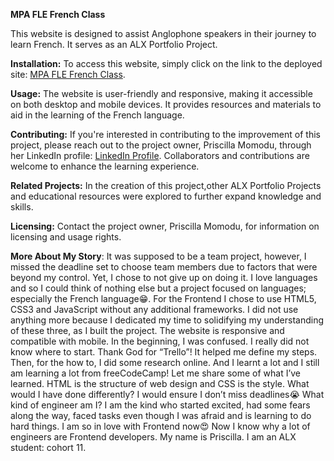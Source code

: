 **MPA FLE French Class**

This website is designed to assist Anglophone speakers in their journey to learn French. It serves as an ALX Portfolio Project.

**Installation:**
To access this website, simply click on the link to the deployed site: [MPA FLE French Class](file:///Users/priscilla/MPA-SE/index.html).

**Usage:**
The website is user-friendly and responsive, making it accessible on both desktop and mobile devices. It provides resources and materials to aid in the learning of the French language.

**Contributing:**
If you're interested in contributing to the improvement of this project, please reach out to the project owner, Priscilla Momodu, through her LinkedIn profile: [LinkedIn Profile](https://www.linkedin.com/posts/momodu-priscilla_my-alx-portfolio-project-this-project-offers-activity-7110249328006356992-5h3i?utm_source=share&utm_medium=member_ios). Collaborators and contributions are welcome to enhance the learning experience.

**Related Projects:**
In the creation of this project,other ALX Portfolio Projects and educational resources were explored to further expand knowledge and skills.

**Licensing:**
Contact the project owner, Priscilla Momodu, for information on licensing and usage rights.

**More About My Story**:
It was supposed to be a team project, however, I missed the deadline set to choose team members due to factors that were beyond my control. Yet, I chose to not give up on doing it.
I love languages and so I could think of nothing else but a project focused on languages; especially the French language😁. 
For the Frontend I chose to use HTML5, CSS3 and JavaScript without any additional frameworks. I did not use anything more because I dedicated my time to solidifying my understanding of these three, as I built the project. 
The website is responsive and compatible with mobile.
In the beginning, I was confused. I really did not know where to start. Thank God for “Trello”! It helped me define my steps. Then, for the how to, I did some research online. And I learnt a lot and I still am learning a lot from freeCodeCamp!
Let me share some of what I’ve learned. HTML is the structure of web design and CSS is the style. What would I have done differently? I would ensure I don’t miss deadlines😭 What kind of engineer am I? I am the kind who started excited, had some fears along the way, faced tasks even though I was afraid and is learning to do hard things. I am so in love with Frontend now😍 Now I know why a lot of engineers are Frontend developers.
My name is Priscilla. I am an ALX student: cohort 11. 
